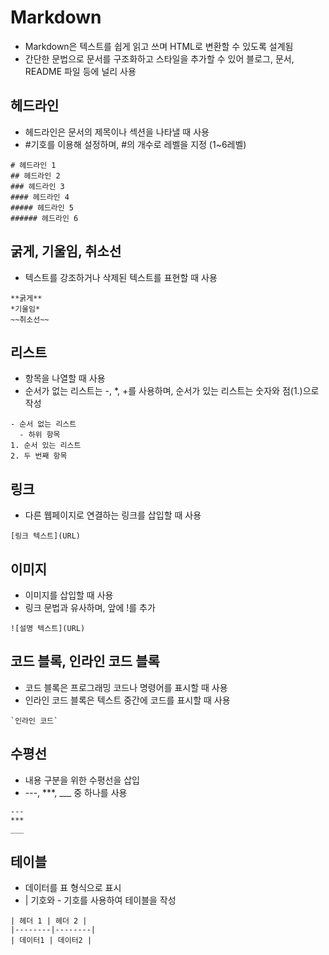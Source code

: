 # Markdown

- Markdown은 텍스트를 쉽게 읽고 쓰며 HTML로 변환할 수 있도록 설계됨
- 간단한 문법으로 문서를 구조화하고 스타일을 추가할 수 있어 블로그, 문서, README 파일 등에 널리 사용

## 헤드라인

- 헤드라인은 문서의 제목이나 섹션을 나타낼 때 사용
- #기호를 이용해 설정하며, #의 개수로 레벨을 지정 (1~6레벨)

```
# 헤드라인 1
## 헤드라인 2
### 헤드라인 3
#### 헤드라인 4
##### 헤드라인 5
###### 헤드라인 6
```

## 굵게, 기울임, 취소선
- 텍스트를 강조하거나 삭제된 텍스트를 표현할 때 사용

```
**굵게**
*기울임*
~~취소선~~
```

## 리스트

- 항목을 나열할 때 사용
- 순서가 없는 리스트는 -, *, +를 사용하며, 순서가 있는 리스트는 숫자와 점(1.)으로 작성

```
- 순서 없는 리스트
  - 하위 항목
1. 순서 있는 리스트
2. 두 번째 항목
```

## 링크

- 다른 웹페이지로 연결하는 링크를 삽입할 때 사용
```
[링크 텍스트](URL)
```

## 이미지
- 이미지를 삽입할 때 사용
- 링크 문법과 유사하며, 앞에 !를 추가
```
![설명 텍스트](URL)
```
## 코드 블록, 인라인 코드 블록
- 코드 블록은 프로그래밍 코드나 명령어를 표시할 때 사용
- 인라인 코드 블록은 텍스트 중간에 코드를 표시할 때 사용
```
`인라인 코드`
```

## 수평선
- 내용 구분을 위한 수평선을 삽입
- ---, ***, ___ 중 하나를 사용
```
---
***
___
```
## 테이블
- 데이터를 표 형식으로 표시
- | 기호와 - 기호를 사용하여 테이블을 작성

```
| 헤더 1 | 헤더 2 |
|--------|--------|
| 데이터1 | 데이터2 |
```